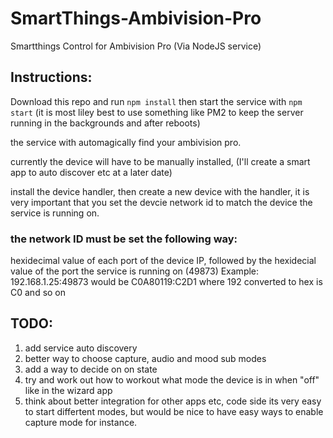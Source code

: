# SmartThings-Ambivision-Pro
Smartthings Control for Ambivision Pro (Via NodeJS service)

## Instructions:
Download this repo and run ```npm install``` then start the service with ```npm start``` (it is most liley best to use something like PM2 to keep the server running in the backgrounds and after reboots)

the service with automagically find your ambivision pro.

currently the device will have to be manually installed, (I'll create a smart app to auto discover etc at a later date)

install the device handler, then create a new device with the handler, it is very important that you set the devcie network id to match the device the service is running on.

### the network ID must be set the following way:
hexidecimal value of each port of the device IP, followed by the hexidecial value of the port the service is running on (49873)
Example:
192.168.1.25:49873 would be C0A80119:C2D1 where 192 converted to hex is C0 and so on

## TODO:
1. add service auto discovery
2. better way to choose capture, audio and mood sub modes
3. add a way to decide on on state
4. try and work out how to workout what mode the device is in when "off" like in the wizard app
5. think about better integration for other apps etc, code side its very easy to start differtent modes, but would be nice to have easy ways to enable capture mode for instance.
